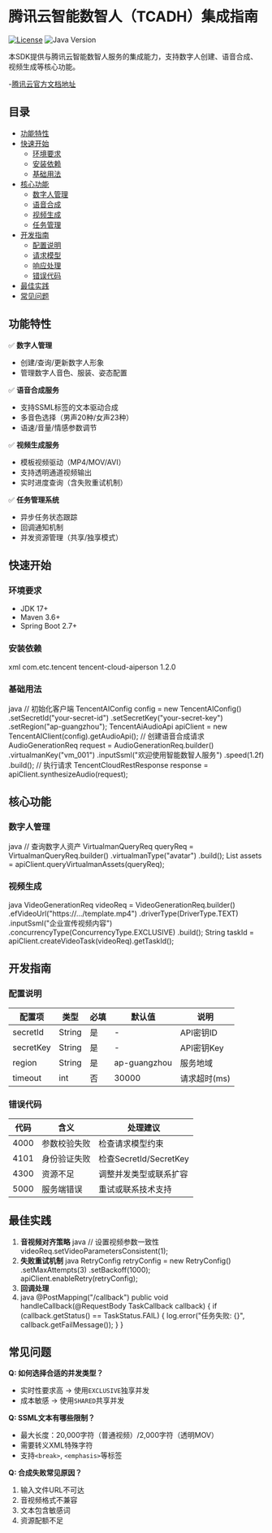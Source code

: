 # 腾讯云智能数智人（TCADH）集成指南

[![License](https://img.shields.io/badge/license-Apache%202.0-blue.svg)](LICENSE)
![Java Version](https://img.shields.io/badge/Java-17%2B-orange)

本SDK提供与腾讯云智能数智人服务的集成能力，支持数字人创建、语音合成、视频生成等核心功能。

-[腾讯云官方文档地址](https://cloud.tencent.com/document/product/1240)

## 目录
- [功能特性](#功能特性)
- [快速开始](#快速开始)
    - [环境要求](#环境要求)
    - [安装依赖](#安装依赖)
    - [基础用法](#基础用法)
- [核心功能](#核心功能)
    - [数字人管理](#数字人管理)
    - [语音合成](#语音合成)
    - [视频生成](#视频生成)
    - [任务管理](#任务管理)
- [开发指南](#开发指南)
    - [配置说明](#配置说明)
    - [请求模型](#请求模型)
    - [响应处理](#响应处理)
    - [错误代码](#错误代码)
- [最佳实践](#最佳实践)
- [常见问题](#常见问题)

## 功能特性
✅ **数字人管理**
- 创建/查询/更新数字人形象
- 管理数字人音色、服装、姿态配置

✅ **语音合成服务**
- 支持SSML标签的文本驱动合成
- 多音色选择（男声20种/女声23种）
- 语速/音量/情感参数调节

✅ **视频生成服务**
- 模板视频驱动（MP4/MOV/AVI）
- 支持透明通道视频输出
- 实时进度查询（含失败重试机制）

✅ **任务管理系统**
- 异步任务状态跟踪
- 回调通知机制
- 并发资源管理（共享/独享模式）

## 快速开始
### 环境要求
- JDK 17+
- Maven 3.6+
- Spring Boot 2.7+

### 安装依赖
xml <dependency> <groupId>com.etc.tencent</groupId> <artifactId>tencent-cloud-aiperson</artifactId> <version>1.2.0</version> </dependency>
### 基础用法
java // 初始化客户端 TencentAIConfig config = new TencentAIConfig() .setSecretId("your-secret-id") .setSecretKey("your-secret-key") .setRegion("ap-guangzhou");
TencentAiAudioApi apiClient = new TencentAIClient(config).getAudioApi();
// 创建语音合成请求 AudioGenerationReq request = AudioGenerationReq.builder() .virtualmanKey("vm_001") .inputSsml("<speak>欢迎使用智能数智人服务</speak>") .speed(1.2f) .build();
// 执行请求 TencentCloudRestResponse<AudioResult> response = apiClient.synthesizeAudio(request);
## 核心功能
### 数字人管理
java // 查询数字人资产 VirtualmanQueryReq queryReq = VirtualmanQueryReq.builder() .virtualmanType("avatar") .build();
List<VirtualmanAsset> assets = apiClient.queryVirtualmanAssets(queryReq);
### 视频生成
java VideoGenerationReq videoReq = VideoGenerationReq.builder() .efVideoUrl("https://.../template.mp4") .driverType(DriverType.TEXT) .inputSsml("<speak>企业宣传视频内容</speak>") .concurrencyType(ConcurrencyType.EXCLUSIVE) .build();
String taskId = apiClient.createVideoTask(videoReq).getTaskId();
## 开发指南
### 配置说明
| 配置项 | 类型 | 必填 | 默认值 | 说明 |
|--------|------|------|--------|-----|
| secretId | String | 是 | - | API密钥ID |
| secretKey | String | 是 | - | API密钥Key | 
| region | String | 是 | ap-guangzhou | 服务地域 |
| timeout | int | 否 | 30000 | 请求超时(ms) |

### 错误代码
| 代码 | 含义 | 处理建议 |
|------|------|----------|
| 4000 | 参数校验失败 | 检查请求模型约束 |
| 4101 | 身份验证失败 | 检查SecretId/SecretKey |
| 4300 | 资源不足 | 调整并发类型或联系扩容 |
| 5000 | 服务端错误 | 重试或联系技术支持 |

## 最佳实践
1. **音视频对齐策略**
   java // 设置视频参数一致性 videoReq.setVideoParametersConsistent(1);
2. **失败重试机制**
   java RetryConfig retryConfig = new RetryConfig() .setMaxAttempts(3) .setBackoff(1000);
   apiClient.enableRetry(retryConfig);
3. **回调处理**
4. java @PostMapping("/callback") public void handleCallback(@RequestBody TaskCallback callback) { if (callback.getStatus() == TaskStatus.FAIL) { log.error("任务失败: {}", callback.getFailMessage()); } }

## 常见问题
**Q: 如何选择合适的并发类型？**
- 实时性要求高 → 使用`EXCLUSIVE`独享并发
- 成本敏感 → 使用`SHARED`共享并发

**Q: SSML文本有哪些限制？**
- 最大长度：20,000字符（普通视频）/2,000字符（透明MOV）
- 需要转义XML特殊字符
- 支持`<break>`, `<emphasis>`等标签

**Q: 合成失败常见原因？**
1. 输入文件URL不可达
2. 音视频格式不兼容
3. 文本包含敏感词
4. 资源配额不足
